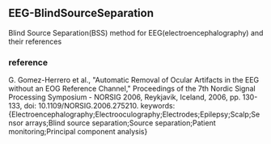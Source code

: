 <h2>EEG-BlindSourceSeparation</h2>
<p>Blind Source Separation(BSS) method for EEG(electroencephalography) and their references</p>

<h3>reference</h3>
<p>G. Gomez-Herrero et al., "Automatic Removal of Ocular Artifacts in the EEG without an EOG Reference Channel," Proceedings of the 7th Nordic Signal Processing Symposium - NORSIG 2006, Reykjavik, Iceland, 2006, pp. 130-133, doi: 10.1109/NORSIG.2006.275210. keywords: {Electroencephalography;Electrooculography;Electrodes;Epilepsy;Scalp;Sensor arrays;Blind source separation;Source separation;Patient monitoring;Principal component analysis}</p>


